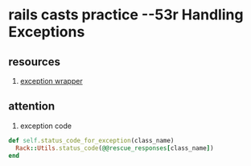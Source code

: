 # rails casts practice --53r Handling Exceptions

## resources
1. [exception wrapper](https://github.com/rails/rails/blob/master/actionpack/lib/action_dispatch/middleware/exception_wrapper.rb)


## attention

1. exception code

```ruby
def self.status_code_for_exception(class_name)
  Rack::Utils.status_code(@@rescue_responses[class_name])
end
```

